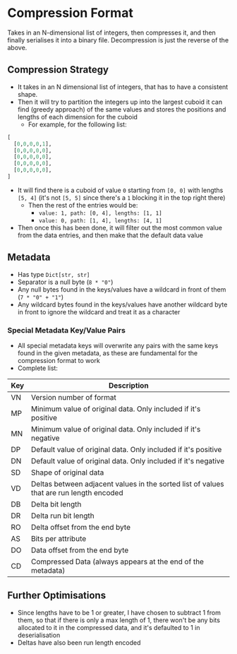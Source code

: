 # Compression Format

Takes in an N-dimensional list of integers, then compresses it, and then finally serialises it into a binary file.
Decompression is just the reverse of the above.

## Compression Strategy

- It takes in an N dimensional list of integers, that has to have a consistent shape.
- Then it will try to partition the integers up into the largest cuboid it can find (greedy approach) of the same values and stores the positions and lengths of each dimension for the cuboid
  - For example, for the following list:

```py
[
  [0,0,0,0,1],
  [0,0,0,0,0],
  [0,0,0,0,0],
  [0,0,0,0,0],
  [0,0,0,0,0],
]
```

- It will find there is a cuboid of value `0` starting from `[0, 0]` with lengths `[5, 4]` (it's not `[5, 5]` since there's a `1` blocking it in the top right there)
  - Then the rest of the entries would be:
    - `value: 1, path: [0, 4], lengths: [1, 1]`
    - `value: 0, path: [1, 4], lengths: [4, 1]`
- Then once this has been done, it will filter out the most common value from the data entries, and then make that the default data value

## Metadata

- Has type `Dict[str, str]`
- Separator is a null byte (`8 * "0"`)
- Any null bytes found in the keys/values have a wildcard in front of them (`7 * "0" + "1"`)
- Any wildcard bytes found in the keys/values have another wildcard byte in front to ignore the wildcard and treat it as a character

### Special Metadata Key/Value Pairs

- All special metadata keys will overwrite any pairs with the same keys found in the given metadata, as these are fundamental for the compression format to work
- Complete list:

| Key | Description                                                                             |
| --- | --------------------------------------------------------------------------------------- |
| VN  | Version number of format                                                                |
| MP  | Minimum value of original data. Only included if it's positive                          |
| MN  | Minimum value of original data. Only included if it's negative                          |
| DP  | Default value of original data. Only included if it's positive                          |
| DN  | Default value of original data. Only included if it's negative                          |
| SD  | Shape of original data                                                                  |
| VD  | Deltas between adjacent values in the sorted list of values that are run length encoded |
| DB  | Delta bit length                                                                        |
| DR  | Delta run bit length                                                                    |
| RO  | Delta offset from the end byte                                                          |
| AS  | Bits per attribute                                                                      |
| DO  | Data offset from the end byte                                                           |
| CD  | Compressed Data (always appears at the end of the metadata)                             |

## Further Optimisations

- Since lengths have to be 1 or greater, I have chosen to subtract 1 from them, so that if there is only a max length of 1, there won't be any bits allocated to it in the compressed data, and it's defaulted to 1 in deserialisation
- Deltas have also been run length encoded

